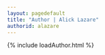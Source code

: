 ```yaml
---
layout: pagedefault
title: "Author | Alick Lazare"
authorid: alazare
---
```

{% include loadAuthor.html %}